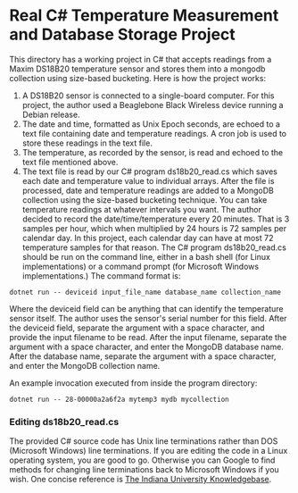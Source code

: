 # Real C# Temperature Measurement and Database Storage Project
This directory has a working project in C# that accepts readings from a Maxim DS18B20 temperature sensor and stores them into a mongodb collection using size-based bucketing. Here is how the project works:
1. A DS18B20 sensor is connected to a single-board computer. For this project, the author used a Beaglebone Black Wireless device running a Debian release.
2. The date and time, formatted as Unix Epoch seconds, are echoed to a text file containing date and temperature readings. A cron job is used to store these readings in the text file.
3. The temperature, as recorded by the sensor, is read and echoed to the text file mentioned above.
4. The text file is read by our C# program ds18b20_read.cs which saves each date and temperature value to individual arrays. After the file is processed, date and temperature readings are added to a MongoDB collection using the size-based bucketing technique. 
You can take temperature readings at whatever intervals you want. The author decided to record the date/time/temperature every 20 minutes. That is 3 samples per hour, which when multiplied by 24 hours is 72 samples per calendar day. In this project, each calendar day can have at most 72 temperature samples for that reason. 
The C# program ds18b20_read.cs should be run on the command line, either in a bash shell (for Linux implementations) or a command prompt (for Microsoft Windows implementations.) The command format is:

```
dotnet run -- deviceid input_file_name database_name collection_name
```
Where the deviceid field can be anything that can identify the temperature sensor itself. The author uses the sensor's serial number for this field. After the deviceid field, separate the argument with a space character, and provide the input filename to be read. After the input filename, separate the argument with a space character, and enter the MongoDB database name. After the database name, separate the argument with a space character, and enter the MongoDB collection name.

An example invocation executed from inside the program directory:

```
dotnet run -- 28-00000a2a6f2a mytemp3 mydb mycollection
```

### Editing ds18b20_read.cs
The provided C# source code has Unix line terminations rather than DOS (Microsoft Windows) line terminations. If you are editing the code in a Linux operating system, you are good to go. Otherwise you can Google to find methods for changing line terminations back to Microsoft Windows if you wish. One concise reference is [The Indiana University Knowledgebase](https://kb.iu.edu/d/acux).
